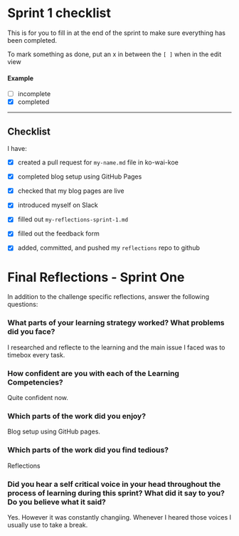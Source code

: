# Sprint 1 checklist

This is for you to fill in at the end of the sprint to make sure everything has been completed.

To mark something as done, put an x in between the `[ ]` when in the edit view

#### Example
- [ ] incomplete
- [x] completed

---

## Checklist
I have:
- [x] created a pull request for `my-name.md` file in ko-wai-koe
- [x] completed blog setup using GitHub Pages 
- [x] checked that my blog pages are live
- [x] introduced myself on Slack
- [x] filled out `my-reflections-sprint-1.md`
- [x] filled out the feedback form
- [x] added, committed, and pushed my `reflections` repo to github



# Final Reflections - Sprint One 

In addition to the challenge specific reflections, answer the following questions:

### What parts of your learning strategy worked? What problems did you face?

I researched and reflecte to the learning and the main issue I faced was to timebox every task.

### How confident are you with each of the Learning Competencies?

Quite confident now.

### Which parts of the work did you enjoy?

Blog setup using GitHub pages.

### Which parts of the work did you find tedious?

Reflections

### Did you hear a self critical voice in your head throughout the process of learning during this sprint? What did it say to you? Do you believe what it said?

Yes. However it was constantly changiing. Whenever I heared those voices I usually use to take a break. 
